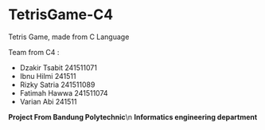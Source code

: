 # TetrisGame-C4
Tetris Game, made from C Language

Team from C4 :
- Dzakir Tsabit 241511071
- Ibnu Hilmi 241511
- Rizky Satria 241511089
- Fatimah Hawwa 241511074
- Varian Abi 241511

**Project From Bandung Polytechnic**\n
**Informatics engineering department**
